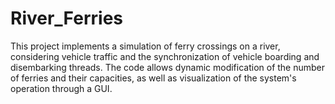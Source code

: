 # River_Ferries
This project implements a simulation of ferry crossings on a river, considering vehicle traffic and the synchronization of vehicle boarding and disembarking threads. The code allows dynamic modification of the number of ferries and their capacities, as well as visualization of the system's operation through a GUI.
